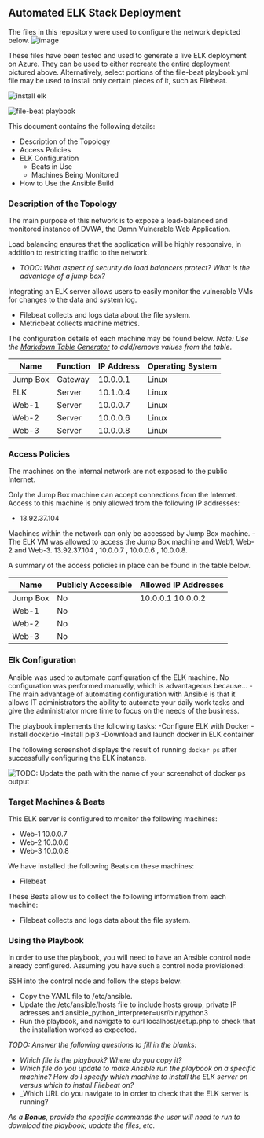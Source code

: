 ## Automated ELK Stack Deployment

The files in this repository were used to configure the network depicted below.
![image](https://user-images.githubusercontent.com/73668221/110509346-0166cf80-80d0-11eb-8445-92db74cb6ed5.png)


These files have been tested and used to generate a live ELK deployment on Azure. They can be used to either recreate the entire deployment pictured above. Alternatively, select portions of the file-beat playbook.yml file may be used to install only certain pieces of it, such as Filebeat.


![install elk](https://user-images.githubusercontent.com/73668221/110512773-81426900-80d3-11eb-9094-3deaa69eddac.JPG)

![file-beat playbook](https://user-images.githubusercontent.com/73668221/110511354-252b1500-80d2-11eb-9a5a-ce2813e4352b.JPG)


This document contains the following details:
- Description of the Topology
- Access Policies
- ELK Configuration
  - Beats in Use
  - Machines Being Monitored
- How to Use the Ansible Build


### Description of the Topology

The main purpose of this network is to expose a load-balanced and monitored instance of DVWA, the Damn Vulnerable Web Application.

Load balancing ensures that the application will be highly responsive, in addition to restricting traffic to the network.
- _TODO: What aspect of security do load balancers protect? What is the advantage of a jump box?_

Integrating an ELK server allows users to easily monitor the vulnerable VMs for changes to the data and system log.
- Filebeat collects and logs data about the file system.
- Metricbeat collects machine metrics.

The configuration details of each machine may be found below.
_Note: Use the [Markdown Table Generator](http://www.tablesgenerator.com/markdown_tables) to add/remove values from the table_.

| Name     | Function | IP Address | Operating System |
|----------|----------|------------|------------------|
| Jump Box | Gateway  | 10.0.0.1   | Linux            |
| ELK      | Server   | 10.1.0.4   | Linux            |
| Web-1    | Server   | 10.0.0.7   | Linux            |
| Web-2    | Server   | 10.0.0.6   | Linux            |
| Web-3    | Server   | 10.0.0.8   | Linux            |

### Access Policies

The machines on the internal network are not exposed to the public Internet. 

Only the Jump Box machine can accept connections from the Internet. Access to this machine is only allowed from the following IP addresses:
- 13.92.37.104

Machines within the network can only be accessed by Jump Box machine.
-The ELK VM was allowed to access the Jump Box machine and Web1, Web-2 and Web-3. 13.92.37.104 , 10.0.0.7 , 10.0.0.6 , 10.0.0.8.

A summary of the access policies in place can be found in the table below.

| Name     | Publicly Accessible | Allowed IP Addresses |
|----------|---------------------|----------------------|
| Jump Box | No                  | 10.0.0.1 10.0.0.2    |
| Web-1    | No                  |                      |
| Web-2    | No                  |                      |
| Web-3    | No                  |                      |

### Elk Configuration

Ansible was used to automate configuration of the ELK machine. No configuration was performed manually, which is advantageous because...
-The main advantage of automating configuration with Ansible is that it allows IT administrators the ability to automate your daily work tasks and give the administrator more time to focus on the needs of the business.

The playbook implements the following tasks:
-Configure ELK with Docker
-Install docker.io
-Install pip3
-Download and launch docker in ELK container

The following screenshot displays the result of running `docker ps` after successfully configuring the ELK instance.

![TODO: Update the path with the name of your screenshot of docker ps output](Images/docker_ps_output.png)

### Target Machines & Beats
This ELK server is configured to monitor the following machines:
- Web-1 10.0.0.7
- Web-2 10.0.0.6
- Web-3 10.0.0.8

We have installed the following Beats on these machines:
- Filebeat

These Beats allow us to collect the following information from each machine:
- Filebeat collects and logs data about the file system.

### Using the Playbook
In order to use the playbook, you will need to have an Ansible control node already configured. Assuming you have such a control node provisioned: 

SSH into the control node and follow the steps below:
- Copy the YAML file to /etc/ansible.
- Update the /etc/ansible/hosts file to include hosts group, private IP adresses and ansible_python_interpreter=usr/bin/python3
- Run the playbook, and navigate to curl localhost/setup.php to check that the installation worked as expected.

_TODO: Answer the following questions to fill in the blanks:_
- _Which file is the playbook? Where do you copy it?_
- _Which file do you update to make Ansible run the playbook on a specific machine? How do I specify which machine to install the ELK server on versus which to install Filebeat on?_
- _Which URL do you navigate to in order to check that the ELK server is running?

_As a **Bonus**, provide the specific commands the user will need to run to download the playbook, update the files, etc._
